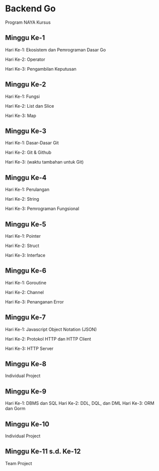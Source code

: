 # Backend Go
Program NAYA Kursus

## Minggu Ke-1
Hari Ke-1: Ekosistem dan Pemrograman Dasar Go

Hari Ke-2: Operator

Hari Ke-3: Pengambilan Keputusan

## Minggu Ke-2
Hari Ke-1: Fungsi

Hari Ke-2: List dan Slice

Hari Ke-3: Map

## Minggu Ke-3
Hari Ke-1: Dasar-Dasar Git

Hari Ke-2: Git & Github

Hari Ke-3: (waktu tambahan untuk Git)

## Minggu Ke-4
Hari Ke-1: Perulangan

Hari Ke-2: String

Hari Ke-3: Pemrograman Fungsional

## Minggu Ke-5
Hari Ke-1: Pointer

Hari Ke-2: Struct

Hari Ke-3: Interface

## Minggu Ke-6
Hari Ke-1: Goroutine

Hari Ke-2: Channel

Hari Ke-3: Penanganan Error

## Minggu Ke-7
Hari Ke-1: Javascript Object Notation (JSON)

Hari Ke-2: Protokol HTTP dan HTTP Client

Hari Ke-3: HTTP Server

## Minggu Ke-8
Individual Project

## Minggu Ke-9
Hari Ke-1: DBMS dan SQL
Hari Ke-2: DDL, DQL, dan DML
Hari Ke-3: ORM dan Gorm

## Minggu Ke-10
Individual Project

## Minggu Ke-11 s.d. Ke-12
Team Project
